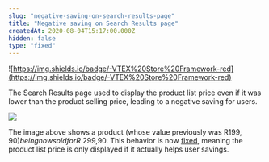 ```yaml
---
slug: "negative-saving-on-search-results-page"
title: "Negative saving on Search Results page"
createdAt: 2020-08-04T15:17:00.000Z
hidden: false
type: "fixed"
---
```


![https://img.shields.io/badge/-VTEX%20Store%20Framework-red](https://img.shields.io/badge/-VTEX%20Store%20Framework-red)

The Search Results page used to display the product list price even if it was lower than the product selling price, leading to a negative saving for users.

![](https://files.readme.io/be8c767-rn-list-price-lower.png)

The image above shows a product (whose value previously was R$199,90) being now sold for R$ 299,90.
This behavior is now [fixed](https://github.com/vtex-apps/product-price/pull/38), meaning the product list price is only displayed if it actually helps user savings.